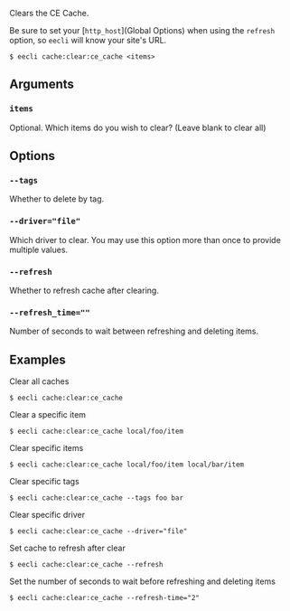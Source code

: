 Clears the CE Cache.

Be sure to set your [`http_host`](Global Options) when using the `refresh` option, so `eecli` will know your site's URL.

```
$ eecli cache:clear:ce_cache <items>
```

## Arguments

### `items`

Optional. Which items do you wish to clear? (Leave blank to clear all)

## Options

### `--tags`

Whether to delete by tag.

### `--driver="file"`

Which driver to clear. You may use this option more than once to provide multiple values.

### `--refresh`

Whether to refresh cache after clearing.

### `--refresh_time=""`

Number of seconds to wait between refreshing and deleting items.

## Examples

Clear all caches

```
$ eecli cache:clear:ce_cache
```

Clear a specific item

```
$ eecli cache:clear:ce_cache local/foo/item
```

Clear specific items

```
$ eecli cache:clear:ce_cache local/foo/item local/bar/item
```

Clear specific tags

```
$ eecli cache:clear:ce_cache --tags foo bar
```

Clear specific driver

```
$ eecli cache:clear:ce_cache --driver="file"
```

Set cache to refresh after clear

```
$ eecli cache:clear:ce_cache --refresh
```

Set the number of seconds to wait before refreshing and deleting items

```
$ eecli cache:clear:ce_cache --refresh-time="2"
```